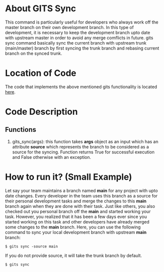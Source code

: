 # About GITS Sync
This command is particularly useful for developers who always work off the master branch on their own development branch. 
In this type of development, it is necessary to keep the development branch upto date with upstream master in order to avoid any merge comflicts in future.
gits sync command basically sync the current branch with upstream trunk (main/master) branch by first syncing the trunk branch and rebasing current branch on the synced trunk.

# Location of Code
The code that implements the above mentioned gits functionality is located [here](https://github.com/greyfiles/GITS/blob/master/code/gits_sync.py).

# Code Description
## Functions
1. gits_sync(args):
this function takes **args** object as an input which has an attribute **source** which represents the branch to be considered as a source for the syncing.
Function returns True for successful execution and False otherwise with an exception.


# How to run it? (Small Example)
Let say your team maintains a branch named **main** for any project with upto date changes. 
Every developer in the team uses this branch as a source for their personal development tasks and merge the changes to this **main** branch again when they are done with their task.
Just like others, you also checked out you personal branch off the **main** and started working your task. 
However, you realized that it has been a few days ever since you started working on this task and other developers have already merged some changes to the **main** branch.
Here, you can use the following command to sync your local development branch with upstream **main** branch:
```
$ gits sync -source main
```
If you do not provide source, it will take the trunk branch by default.
```
$ gits sync
```